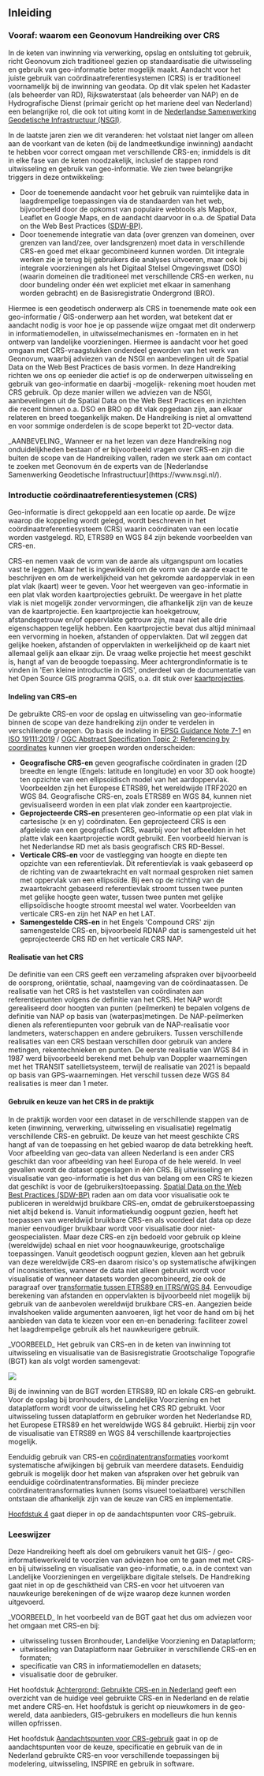 ## Inleiding

### Vooraf: waarom een Geonovum Handreiking over CRS

In de keten van inwinning via verwerking, opslag en ontsluiting tot gebruik, richt Geonovum zich traditioneel gezien op standaardisatie die uitwisseling en gebruik van geo-informatie beter mogelijk maakt. Aandacht voor het juiste gebruik van coördinaatreferentiesystemen (CRS) is er traditioneel voornamelijk bij de inwinning van geodata. Op dit vlak spelen het Kadaster (als beheerder van RD), Rijkswaterstaat (als beheerder van NAP) en de Hydrografische Dienst (primair gericht op het mariene deel van Nederland) een belangrijke rol, die ook tot uiting komt in de [Nederlandse Samenwerking Geodetische Infrastructuur (NSGI)](https://nsgi.nl/). 

In de laatste jaren zien we dit veranderen: het volstaat niet langer om alleen aan de voorkant van de keten (bij de landmeetkundige inwinning) aandacht te hebben voor correct omgaan met verschillende CRS-en; inmiddels is dit in elke fase van de keten noodzakelijk, inclusief de stappen rond uitwisseling en gebruik van geo-informatie. We zien twee belangrijke triggers in deze ontwikkeling:

* Door de toenemende aandacht voor het gebruik van ruimtelijke data in laagdrempelige toepassingen via de standaarden van het web, bijvoorbeeld door de opkomst van populaire webtools als Mapbox, Leaflet en Google Maps, en de aandacht daarvoor in o.a. de Spatial Data on the Web Best Practices ([SDW-BP)](https://www.w3.org/TR/sdw-bp/).
* Door toenemende integratie van data (over grenzen van domeinen, over grenzen van land/zee, over landsgrenzen) moet data in verschillende CRS-en goed met elkaar gecombineerd kunnen worden. Dit integrale werken zie je terug bij gebruikers die analyses uitvoeren, maar ook bij integrale voorzieningen als het Digitaal Stelsel Omgevingswet (DSO) (waarin domeinen die traditioneel met verschillende CRS-en werken, nu door bundeling onder één wet expliciet met elkaar in samenhang worden gebracht) en de Basisregistratie Ondergrond (BRO).

Hiermee is een geodetisch onderwerp als CRS in toenemende mate ook een geo-informatie / GIS-onderwerp aan het worden, wat betekent dat er aandacht nodig is voor hoe je op passende wijze omgaat met dit onderwerp in informatiemodellen, in uitwisselmechanismes en -formaten en in het ontwerp van landelijke voorzieningen. Hiermee is aandacht voor het goed omgaan met CRS-vraagstukken onderdeel geworden van het werk van Geonovum, waarbij adviezen van de NSGI en aanbevelingen uit de Spatial Data on the Web Best Practices de basis vormen. In deze Handreiking richten we ons op eenieder die actief is op de onderwerpen uitwisseling en gebruik van geo-informatie en daarbij -mogelijk- rekening moet houden met CRS gebruik. Op deze manier willen we adviezen van de NSGI, aanbevelingen uit de Spatial Data on the Web Best Practices en inzichten die recent binnen o.a. DSO en BRO op dit vlak opgedaan zijn, aan elkaar relateren en breed toegankelijk maken. De Handreiking is niet al omvattend en voor sommige onderdelen is de scope beperkt tot 2D-vector data.

<div class="advisement">
_AANBEVELING_ Wanneer er na het lezen van deze Handreiking nog onduidelijkheden bestaan of er bijvoorbeeld vragen over CRS-en zijn die buiten de scope van de Handreiking vallen, raden we sterk aan om contact te zoeken met Geonovum én de experts van de [Nederlandse Samenwerking Geodetische Infrastructuur](https://www.nsgi.nl/).
</div>

### Introductie coördinaatreferentiesystemen (CRS)

Geo-informatie is direct gekoppeld aan een locatie op aarde. De wijze waarop die koppeling wordt gelegd, wordt beschreven in het coördinaatreferentiesysteem (CRS) waarin coördinaten van een locatie worden vastgelegd. RD, ETRS89 en WGS 84 zijn bekende voorbeelden van CRS-en. 

CRS-en nemen vaak de vorm van de aarde als uitgangspunt om locaties vast te leggen. Maar het is ingewikkeld om de vorm van de aarde exact te beschrijven en om de werkelijkheid van het gekromde aardoppervlak in een plat vlak (kaart) weer te geven. Voor het weergeven van geo-informatie in een plat vlak worden kaartprojecties gebruikt. De weergave in het platte vlak is niet mogelijk zonder vervormingen, die afhankelijk zijn van de keuze van de kaartprojectie. Een kaartprojectie kan hoekgetrouw, afstandsgetrouw en/of oppervlakte getrouw zijn, maar niet alle drie eigenschappen tegelijk hebben. Een kaartprojectie bevat dus altijd minimaal een vervorming in hoeken, afstanden of oppervlakten. Dat wil zeggen dat gelijke hoeken, afstanden of oppervlakten in werkelijkheid op de kaart niet allemaal gelijk aan elkaar zijn. De vraag welke projectie het meest geschikt is, hangt af van de beoogde toepassing. Meer achtergrondinformatie is te vinden in 'Een kleine introductie in GIS', onderdeel van de documentatie van het Open Source GIS programma QGIS, o.a. dit stuk over [kaartprojecties](https://docs.qgis.org/3.16/nl/docs/gentle_gis_introduction/coordinate_reference_systems.html#overview).

#### Indeling van CRS-en

De gebruikte CRS-en voor de opslag en uitwisseling van geo-informatie binnen de scope van deze handreiking zijn onder te verdelen in verschillende groepen. Op basis de indeling in [EPSG Guidance Note 7-1](https://epsg.org/guidance-notes.html) en [ISO 19111:2019](https://www.iso.org/obp/ui/#iso:std:iso:19111) / [OGC Abstract Specification Topic 2: Referencing by coordinates](http://docs.opengeospatial.org/as/18-005r4/18-005r4.html) kunnen vier groepen worden onderscheiden: 

* **Geografische CRS-en** geven geografische coördinaten in graden (2D breedte en lengte (Engels: latitude en longitude) en voor 3D ook hoogte) ten opzichte van een ellipsoïdisch model van het aardoppervlak. Voorbeelden zijn het Europese ETRS89, het wereldwijde ITRF2020 en WGS 84. Geografische CRS-en, zoals ETRS89 en WGS 84, kunnen niet gevisualiseerd worden in een plat vlak zonder een kaartprojectie. 
* **Geprojecteerde CRS-en** presenteren geo-informatie op een plat vlak in cartesische (x en y) coördinaten. Een geprojecteerd CRS is een afgeleide van een geografisch CRS, waarbij voor het afbeelden in het platte vlak een kaartprojectie wordt gebruikt. Een voorbeeld hiervan is het Nederlandse RD met als basis geografisch CRS RD-Bessel. 
* **Verticale CRS-en** voor de vastlegging van hoogte en diepte ten opzichte van een referentievlak. Dit referentievlak is vaak gebaseerd op de richting van de zwaartekracht en valt normaal gesproken niet samen met oppervlak van een ellipsoïde. Bij een op de richting van de zwaartekracht gebaseerd referentievlak stroomt tussen twee punten met gelijke hoogte geen water, tussen twee punten met gelijke ellipsoïdische hoogte stroomt meestal wel water. Voorbeelden van verticale CRS-en zijn het NAP en het LAT.
* **Samengestelde CRS-en** in het Engels 'Compound CRS' zijn samengestelde CRS-en, bijvoorbeeld RDNAP dat is samengesteld uit het geprojecteerde CRS RD en het verticale CRS NAP.

#### Realisatie van het CRS

De definitie van een CRS geeft een verzameling afspraken over bijvoorbeeld de oorsprong, oriëntatie, schaal, naamgeving van de coördinaatassen. De realisatie van het CRS is het vaststellen van coördinaten aan referentiepunten volgens de definitie van het CRS. Het NAP wordt gerealiseerd door hoogten van punten (peilmerken) te bepalen volgens de definitie van NAP op basis van (waterpas)metingen. De NAP-peilmerken dienen als referentiepunten voor gebruik van de NAP-realisatie voor landmeters, waterschappen en andere gebruikers. Tussen verschillende realisaties van een CRS bestaan verschillen door gebruik van andere metingen, rekentechnieken en punten. De eerste realisatie van WGS 84 in 1987 werd bijvoorbeeld berekend met behulp van Doppler waarnemingen met het TRANSIT satellietsysteem, terwijl de realisatie van 2021 is bepaald op basis van GPS-waarnemingen. Het verschil tussen deze WGS 84 realisaties is meer dan 1 meter.

#### Gebruik en keuze van het CRS in de praktijk

In de praktijk worden voor een dataset in de verschillende stappen van de keten (inwinning, verwerking, uitwisseling en visualisatie) regelmatig verschillende CRS-en gebruikt. De keuze van het meest geschikte CRS hangt af van de toepassing en het gebied waarop de data betrekking heeft. Voor afbeelding van geo-data van alleen Nederland is een ander CRS geschikt dan voor afbeelding van heel Europa of de hele wereld. In veel gevallen wordt de dataset opgeslagen in één CRS. Bij uitwisseling en visualisatie van geo-informatie is het dus van belang om een CRS te kiezen dat geschikt is voor de (gebruikers)toepassing. [Spatial Data on the Web Best Practices (SDW-BP)](https://www.w3.org/TR/sdw-bp/) raden aan om data voor visualisatie ook te publiceren in wereldwijd bruikbare CRS-en, omdat de gebruikerstoepassing niet altijd bekend is. Vanuit informatiekundig oogpunt gezien, heeft het toepassen van wereldwijd bruikbare CRS-en als voordeel dat data op deze manier eenvoudiger bruikbaar wordt voor visualisatie door niet-geospecialisten. Maar deze CRS-en zijn bedoeld voor gebruik op kleine (wereldwijde) schaal en niet voor hoognauwkeurige, grootschalige toepassingen. Vanuit geodetisch oogpunt gezien, kleven aan het gebruik van deze wereldwijde CRS-en daarom risico's op systematische afwijkingen of inconsistenties, wanneer de data niet alleen gebruikt wordt voor visualisatie of wanneer datasets worden gecombineerd, zie ook de paragraaf over [transformatie tussen ETRS89 en ITRS/WGS 84](#transformatie-tussen-etrs89-en-itrs-wgs-84). Eenvoudige berekening van afstanden en oppervlakten is bijvoorbeeld niet mogelijk bij gebruik van de aanbevolen wereldwijd bruikbare CRS-en. Aangezien beide invalshoeken valide argumenten aanvoeren, ligt het voor de hand om bij het aanbieden van data te kiezen voor een en-en benadering: faciliteer zowel het laagdrempelige gebruik als het nauwkeurigere gebruik.

<div class="example">
_VOORBEELD_ 
Het gebruik van CRS-en in de keten van inwinning tot uitwisseling en visualisatie van de Basisregistratie Grootschalige Topografie (BGT) kan als volgt worden samengevat:

[![](https://mermaid.ink/img/pako:eNqFk8tuwjAQRX9l5BWViqoAixZVSESJUFX6UELpImFh4oG4JHbkOEUt8O91HqBCQd3d3Dm-nhkrGxJJhqRPlopmMYy9UADkxbz-tJUUsSwYqiP7Qay5EFwsSxdgaAUhcSeef3sH93M1gNbo2ffb3uTxKiQzqKEK7BjQcxpoXESxXkgtS6pJ6hpgLFeUJg00oVH8laJWHGvnCVHPqWD7QyjYUW9TVGtUK9OcKYHM8oQ2bdqB5_w-cnrS3GxyMeEfK4SplOqbYzUkOcFeqlAYT-sKgGP9G-1QTbOEmnlVCq1X56XczfncsnhI_id4hHNV8NXJ-4RkhBJ8VJ88wnyf5VpB_UjNst3OPtzobvA-8uG2N7vQvlyLRFIGrWHGb4ZZdnVI7Z1vcWi12wO7Up2D6u6VbcT2jes1z3OzcbHcOlbpO9bfQuX_sV3rgt-54Hcv-D1yTVJUKeXM_AabkgqJjjHFkPSNZLigRaLLeXcGLTJGNbqMa6lIf0GTHK8JLbT0v0R0MGrK4dQsMG3c3Q9UrBut)](https://mermaid-js.github.io/mermaid-live-editor/edit/#pako:eNqFk8tuwjAQRX9l5BWViqoAixZVSESJUFX6UELpImFh4oG4JHbkOEUt8O91HqBCQd3d3Dm-nhkrGxJJhqRPlopmMYy9UADkxbz-tJUUsSwYqiP7Qay5EFwsSxdgaAUhcSeef3sH93M1gNbo2ffb3uTxKiQzqKEK7BjQcxpoXESxXkgtS6pJ6hpgLFeUJg00oVH8laJWHGvnCVHPqWD7QyjYUW9TVGtUK9OcKYHM8oQ2bdqB5_w-cnrS3GxyMeEfK4SplOqbYzUkOcFeqlAYT-sKgGP9G-1QTbOEmnlVCq1X56XczfncsnhI_id4hHNV8NXJ-4RkhBJ8VJ88wnyf5VpB_UjNst3OPtzobvA-8uG2N7vQvlyLRFIGrWHGb4ZZdnVI7Z1vcWi12wO7Up2D6u6VbcT2jes1z3OzcbHcOlbpO9bfQuX_sV3rgt-54Hcv-D1yTVJUKeXM_AabkgqJjjHFkPSNZLigRaLLeXcGLTJGNbqMa6lIf0GTHK8JLbT0v0R0MGrK4dQsMG3c3Q9UrBut)

Bij de inwinning van de BGT worden ETRS89, RD en lokale CRS-en gebruikt. Voor de opslag bij bronhouders, de Landelijke Voorziening en het dataplatform wordt voor de uitwisseling het CRS RD gebruikt. Voor uitwisseling tussen dataplatform en gebruiker worden het Nederlandse RD, het Europese ETRS89 en het wereldwijde  WGS 84 gebruikt. Hierbij zijn voor de visualisatie van ETRS89 en WGS 84 verschillende kaartprojecties mogelijk.
</div>

Eenduidig gebruik van CRS-en [coördinatentransformaties](#coordinaattransformatie-datumtransformatie-en-coordinaatconversie) voorkomt systematische afwijkingen bij gebruik van meerdere datasets. Eenduidig gebruik is mogelijk door het maken van afspraken over het gebruik van eenduidige coördinatentransformaties. Bij minder precieze coördinatentransformaties kunnen (soms visueel toelaatbare) verschillen ontstaan die afhankelijk zijn van de keuze van CRS en implementatie.

[Hoofdstuk 4](#aandachtspunten-voor-crs-gebruik) gaat dieper in op de aandachtspunten voor CRS-gebruik.

### Leeswijzer

Deze Handreiking heeft als doel om gebruikers vanuit het GIS- / geo-informatiewerkveld te voorzien van adviezen hoe om te gaan met met CRS-en bij uitwisseling en visualisatie van geo-informatie, o.a. in de context van Landelijke Voorzieningen en vergelijkbare digitale stelsels. De Handreiking gaat niet in op de geschiktheid van CRS-en voor het uitvoeren van nauwkeurige berekeningen of de wijze waarop deze kunnen worden uitgevoerd.

<div class="example">
_VOORBEELD_ 
In het voorbeeld van de BGT gaat het dus om adviezen voor het omgaan met CRS-en bij:

* uitwisseling tussen Bronhouder, Landelijke Voorziening en Dataplatform;
* uitwisseling van Dataplatform naar Gebruiker in verschillende CRS-en en formaten;
* specificatie van CRS in informatiemodellen en datasets;
* visualisatie door de gebruiker.

</div>

Het hoofdstuk [Achtergrond: Gebruikte CRS-en in Nederland](#achtergrond-gebruikte-crs-en-in-nederland) geeft een overzicht van de huidige veel gebruikte CRS-en in Nederland en de relatie met andere CRS-en. Het hoofdstuk is gericht op nieuwkomers in de geo-wereld, data aanbieders, GIS-gebruikers en modelleurs die hun kennis willen opfrissen.

Het hoofdstuk [Aandachtspunten voor CRS-gebruik](#aandachtspunten-voor-crs-gebruik) gaat in op de aandachtspunten voor de keuze, specificatie en gebruik van de in Nederland gebruikte CRS-en voor verschillende toepassingen bij modelering, uitwisseling, INSPIRE en gebruik in software.
